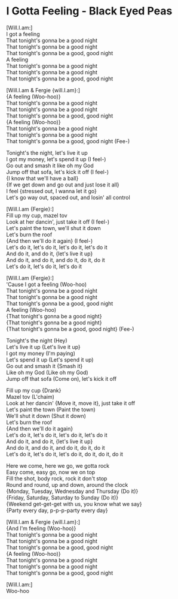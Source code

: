 # I Gotta Feeling - Black Eyed Peas

[Will.I.am:]\
I got a feeling\
That tonight's gonna be a good night\
That tonight's gonna be a good night\
That tonight's gonna be a good, good night\
A feeling\
That tonight's gonna be a good night\
That tonight's gonna be a good night\
That tonight's gonna be a good, good night

[Will.I.am & Fergie {will.I.am}:]\
{A feeling (Woo-hoo)}\
That tonight's gonna be a good night\
That tonight's gonna be a good night\
That tonight's gonna be a good, good night\
{A feeling (Woo-hoo)}\
That tonight's gonna be a good night\
That tonight's gonna be a good night\
That tonight's gonna be a good, good night (Fee-)

Tonight's the night, let's live it up\
I got my money, let's spend it up (I feel-)\
Go out and smash it like oh my God\
Jump off that sofa, let's kick it off (I feel-)\
{I know that we'll have a ball}\
{If we get down and go out and just lose it all}\
I feel {stressed out, I wanna let it go}\
Let's go way out, spaced out, and losin' all control

[Will.I.am {Fergie}:]\
Fill up my cup, mazel tov\
Look at her dancin', just take it off (I feel-)\
Let's paint the town, we'll shut it down\
Let's burn the roof\
{And then we'll do it again} (I feel-)\
Let's do it, let's do it, let's do it, let's do it\
And do it, and do it, {let's live it up}\
And do it, and do it, and do it, do it, do it\
Let's do it, let's do it, let's do it

[Will.I.am {Fergie}:]\
'Cause I got a feeling (Woo-hoo)\
That tonight's gonna be a good night\
That tonight's gonna be a good night\
That tonight's gonna be a good, good night\
A feeling (Woo-hoo)\
{That tonight's gonna be a good night}\
{That tonight's gonna be a good night}\
{That tonight's gonna be a good, good night} (Fee-)

Tonight's the night (Hey)\
Let's live it up {Let's live it up}\
I got my money (I'm paying)\
Let's spend it up (Let's spend it up)\
Go out and smash it {Smash it}\
Like oh my God (Like oh my God)\
Jump off that sofa (Come on), let's kick it off

Fill up my cup {Drank}\
Mazel tov (L'chaim)\
Look at her dancin' {Move it, move it}, just take it off\
Let's paint the town (Paint the town)\
We'll shut it down (Shut it down)\
Let's burn the roof\
{And then we'll do it again}\
Let's do it, let's do it, let's do it, let's do it\
And do it, and do it, {let's live it up}\
And do it, and do it, and do it, do it, do it\
Let's do it, let's do it, let's do it, do it, do it, do it

Here we come, here we go, we gotta rock\
Easy come, easy go, now we on top\
Fill the shot, body rock, rock it don't stop\
Round and round, up and down, around the clock\
{Monday, Tuesday, Wednesday and Thursday (Do it)}\
{Friday, Saturday, Saturday to Sunday (Do it)}\
{Weekend get-get-get with us, you know what we say}\
{Party every day, p-p-p-party every day}

[Will.I.am & Fergie {will.I.am}:]\
{And I'm feeling (Woo-hoo)}\
That tonight's gonna be a good night\
That tonight's gonna be a good night\
That tonight's gonna be a good, good night\
{A feeling (Woo-hoo)}\
That tonight's gonna be a good night\
That tonight's gonna be a good night\
That tonight's gonna be a good, good night

[Will.I.am:]\
Woo-hoo